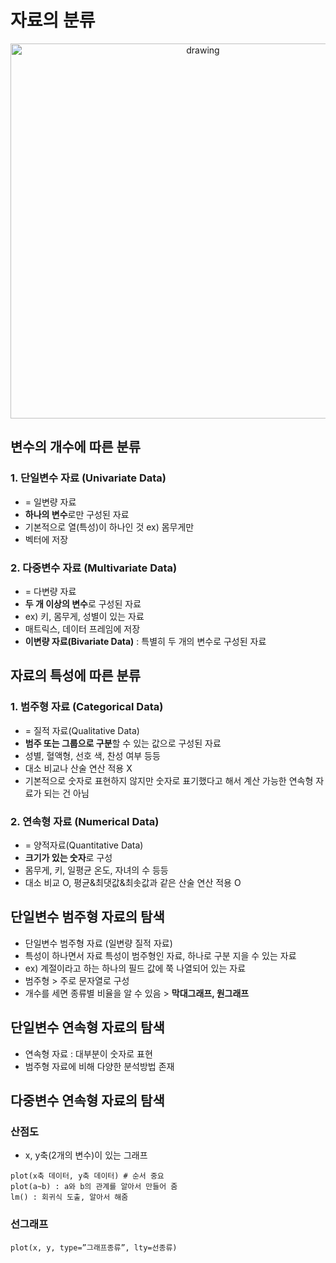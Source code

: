# 자료의 분류
<p align="center"> <img src="https://github.com/Jiyooung/Computer_Science/blob/main/Data_Analysis/Image/DataClassification.png" alt="drawing" width="600"/>

## 변수의 개수에 따른 분류

### 1. 단일변수 자료 (Univariate Data)
- = 일변량 자료
- **하나의 변수**로만 구성된 자료
- 기본적으로 열(특성)이 하나인 것 ex) 몸무게만
- 벡터에 저장

### 2. 다중변수 자료 (Multivariate Data)
- = 다변량 자료
- **두 개 이상의 변수**로 구성된 자료
- ex) 키, 몸무게, 성별이 있는 자료
- 매트릭스, 데이터 프레임에 저장
- **이변량 자료(Bivariate Data)** : 특별히 두 개의 변수로 구성된 자료


## 자료의 특성에 따른 분류

### 1. 범주형 자료 (Categorical Data)
- = 질적 자료(Qualitative Data)
- **범주 또는 그룹으로 구분**할 수 있는 값으로 구성된 자료
- 성별, 혈액형, 선호 색, 찬성 여부 등등
- 대소 비교나 산술 연산 적용 X
- 기본적으로 숫자로 표현하지 않지만 숫자로 표기했다고 해서 계산 가능한 연속형 자료가 되는 건 아님

### 2. 연속형 자료 (Numerical Data)
- = 양적자료(Quantitative Data)
- **크기가 있는 숫자**로 구성
- 몸무게, 키, 일평균 온도, 자녀의 수 등등
- 대소 비교 O, 평균&최댓값&최솟값과 같은 산술 연산 적용 O
 
## 단일변수 범주형 자료의 탐색
- 단일변수 범주형 자료 (일변량 질적 자료)
- 특성이 하나면서 자료 특성이 범주형인 자료, 하나로 구분 지을 수 있는 자료
- ex) 계절이라고 하는 하나의 필드 값에 쭉 나열되어 있는 자료
- 범주형 > 주로 문자열로 구성
- 개수를 세면 종류별 비율을 알 수 있음 > **막대그래프, 원그래프**

## 단일변수 연속형 자료의 탐색
- 연속형 자료 : 대부분이 숫자로 표현
- 범주형 자료에 비해 다양한 분석방법 존재

## 다중변수 연속형 자료의 탐색

### 산점도
- x, y축(2개의 변수)이 있는 그래프
```
plot(x축 데이터, y축 데이터) # 순서 중요
plot(a~b) : a와 b의 관계를 알아서 만들어 줌
lm() : 회귀식 도출, 알아서 해줌
```

### 선그래프
```
plot(x, y, type=”그래프종류”, lty=선종류)
```
